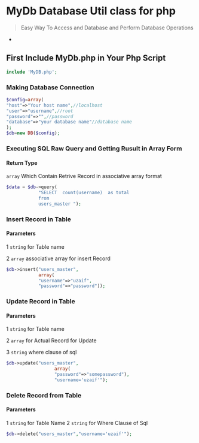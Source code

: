 # MyDb Database Util class for php

> Easy Way To Access and Database and Perform Database Operations

-

## First Include  MyDb.php in Your Php Script

```php
include 'MyDB.php';
```

### Making Database Connection

```php
$config=array(
"host"=>"Your host name",//localhost 
"user"=>"username",//root
"password"=>"",//password
"database"=>"your database name"//database name
);
$db=new DB($config);
```
### Executing SQL Raw Query and Getting Rusult in  Array Form

#### Return Type
`array`
Which Contain Retrive Record in associative array format 

```php
$data = $db->query(
 			"SELECT  count(username)  as total 
			from
			users_master ");
```

 
### Insert Record in Table 

#### Parameters

1 `string` 
for Table name
	 
2 `array`
associative array for insert Record	

```php
$db->insert("users_master",
			array(
			"username"=>"uzaif",
			"password"=>"password")); 
```
### Update Record in Table
#### Parameters
1 `string` 
for Table name
	 
2 `array`
for Actual Record for Update	
	 
3 `string`
where clause of sql	

	
```php
$db->update("users_master",
				  array(
				  "password"=>"somepassword"),
				  "username='uzaif'");
```

### Delete Record from Table

#### Parameters
1 `string` for Table Name
2 `string` for Where Clause of Sql

```php
$db->delete("users_master","username='uzaif'");
```
